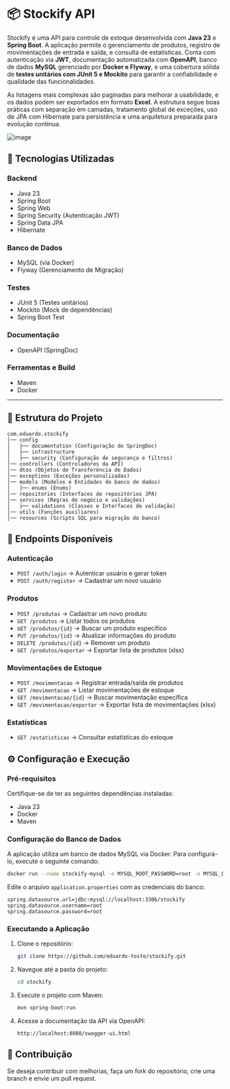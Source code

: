 # 📦 Stockify API

Stockify é uma API para controle de estoque desenvolvida com **Java 23** e **Spring Boot**. A aplicação permite o gerenciamento de produtos, registro de movimentações de entrada e saída, e consulta de estatísticas. Conta com autenticação via **JWT**, documentação automatizada com **OpenAPI**, banco de dados **MySQL** gerenciado por **Docker e Flyway**, e uma cobertura sólida de **testes unitários com JUnit 5 e Mockito** para garantir a confiabilidade e qualidade das funcionalidades.

As listagens mais complexas são paginadas para melhorar a usabilidade, e os dados podem ser exportados em formato **Excel**. A estrutura segue boas práticas com separação em camadas, tratamento global de exceções, uso de JPA com Hibernate para persistência e uma arquitetura preparada para evolução contínua.

![image](https://github.com/user-attachments/assets/31d36a60-e2c1-4ff1-8e6a-8ebe1a1c5f11)



## 🚀 Tecnologias Utilizadas

### Backend
- Java 23
- Spring Boot
- Spring Web
- Spring Security (Autenticação JWT)
- Spring Data JPA
- Hibernate

### Banco de Dados
- MySQL (via Docker)
- Flyway (Gerenciamento de Migração)

### Testes
- JUnit 5 (Testes unitários)
- Mockito (Mock de dependências)
- Spring Boot Test

### Documentação
- OpenAPI (SpringDoc)

### Ferramentas e Build
- Maven
- Docker

---

## 📂 Estrutura do Projeto

```
com.eduardo.stockify
│── config
│   ├── documentation (Configuração do SpringDoc)
│   ├── infrastructure
│   ├── security (Configuração de segurança e filtros)
│── controllers (Controladores da API)
│── dtos (Objetos de Transferência de Dados)
│── exceptions (Exceções personalizadas)
│── models (Modelos e Entidades do banco de dados)
│   ├── enums (Enums)
│── repositories (Interfaces de repositórios JPA)
│── services (Regras de negócio e validações)
│   ├── validations (Classes e Interfaces de validação)
│── utils (Funções auxiliares)
│── resources (Scripts SQL para migração do banco)
```

## 📌 Endpoints Disponíveis

### Autenticação
- `POST /auth/login` → Autenticar usuário e gerar token
- `POST /auth/register` → Cadastrar um novo usuário

### Produtos
- `POST /produtos` → Cadastrar um novo produto
- `GET /produtos` → Listar todos os produtos
- `GET /produtos/{id}` → Buscar um produto específico
- `PUT /produtos/{id}` → Atualizar informações do produto
- `DELETE /produtos/{id}` → Remover um produto
- `GET /produtos/exportar` → Exportar lista de produtos (xlsx)

### Movimentações de Estoque
- `POST /movimentacao` → Registrar entrada/saída de produtos
- `GET /movimentacao` → Listar movimentações de estoque
- `GET /movimentacao/{id}` → Buscar movimentação específica
- `GET /movimentacao/exportar` → Exportar lista de movimentações (xlsx)

### Estatísticas
- `GET /estatisticas` → Consultar estatísticas do estoque

## ⚙️ Configuração e Execução

### Pré-requisitos
Certifique-se de ter as seguintes dependências instaladas:
- Java 23
- Docker
- Maven

### Configuração do Banco de Dados
A aplicação utiliza um banco de dados MySQL via Docker. Para configurá-lo, execute o seguinte comando:
```sh
docker run --name stockify-mysql -e MYSQL_ROOT_PASSWORD=root -e MYSQL_DATABASE=stockify -p 3306:3306 -d mysql:latest
```
Edite o arquivo `application.properties` com as credenciais do banco:
```properties
spring.datasource.url=jdbc:mysql://localhost:3306/stockify
spring.datasource.username=root
spring.datasource.password=root
```

### Executando a Aplicação
1. Clone o repositório:
   ```sh
   git clone https://github.com/eduardo-toste/stockify.git
   ```
2. Navegue até a pasta do projeto:
   ```sh
   cd stockify
   ```
3. Execute o projeto com Maven:
   ```sh
   mvn spring-boot:run
   ```
4. Acesse a documentação da API via OpenAPI:
   ```
   http://localhost:8080/swagger-ui.html
   ```

## 🤝 Contribuição
Se deseja contribuir com melhorias, faça um fork do repositório, crie uma branch e envie um pull request.
